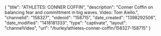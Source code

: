 {
    "title": "ATHLETES: CONNER COFFIN",
    "description": "Conner Coffin on balancing fear and committment in big waves. Video: Tom Aiello.",
    "channelid": "158327",
    "videoid": "158715",
    "date_created": "1398292506",
    "date_modified": "1418181333",
    "type": "captivate",
    "layout": "channelVideo",
    "url": "\/hurley\/athletes-conner-coffin\/158327-158715"
}